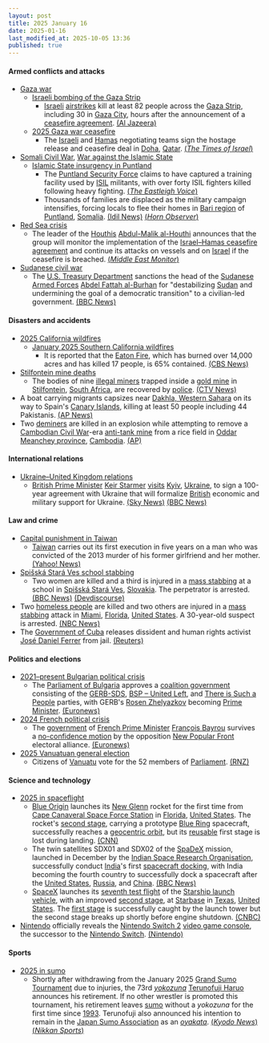 ```yaml
---
layout: post
title: 2025 January 16
date: 2025-01-16
last_modified_at: 2025-10-05 13:36
published: true
---
```



#### Armed conflicts and attacks

* [Gaza war](https://en.wikipedia.org/wiki/Gaza_war "Gaza war")
  * [Israeli bombing of the Gaza Strip](https://en.wikipedia.org/wiki/Israeli_bombing_of_the_Gaza_Strip "Israeli bombing of the Gaza Strip")
    * [Israeli](https://en.wikipedia.org/wiki/Israeli_Air_Force "Israeli Air Force") [airstrikes](https://en.wikipedia.org/wiki/Airstrike "Airstrike") kill at least 82 people across the [Gaza Strip](https://en.wikipedia.org/wiki/Gaza_Strip "Gaza Strip"), including 30 in [Gaza City](https://en.wikipedia.org/wiki/Gaza_City "Gaza City"), hours after the announcement of a [ceasefire agreement](https://en.wikipedia.org/wiki/2025_Gaza_war_ceasefire "2025 Gaza war ceasefire"). [(Al Jazeera)](https://www.aljazeera.com/news/2025/1/16/israeli-attacks-kill-30-palestinians-in-gaza-after-ceasefire-deal-announced)
  * [2025 Gaza war ceasefire](https://en.wikipedia.org/wiki/2025_Gaza_war_ceasefire "2025 Gaza war ceasefire")
    * The [Israeli](https://en.wikipedia.org/wiki/Israel "Israel") and [Hamas](https://en.wikipedia.org/wiki/Hamas "Hamas") negotiating teams sign the hostage release and ceasefire deal in [Doha](https://en.wikipedia.org/wiki/Doha "Doha"), [Qatar](https://en.wikipedia.org/wiki/Qatar "Qatar"). [(*The Times of Israel*)](https://www.timesofisrael.com/liveblog_entry/israel-and-hamas-sign-hostage-ceasefire-deal-after-mediators-iron-out-final-kinks/)
* [Somali Civil War](https://en.wikipedia.org/wiki/Somali_Civil_War_%282009%E2%80%93present%29 "Somali Civil War (2009–present)"), [War against the Islamic State](https://en.wikipedia.org/wiki/War_against_the_Islamic_State "War against the Islamic State")
  * [Islamic State insurgency in Puntland](https://en.wikipedia.org/wiki/Islamic_State_insurgency_in_Puntland "Islamic State insurgency in Puntland")
    * The [Puntland Security Force](https://en.wikipedia.org/wiki/Puntland_Security_Force "Puntland Security Force") claims to have captured a training facility used by [ISIL](https://en.wikipedia.org/wiki/Islamic_State_%E2%80%93_Somalia_Province "Islamic State – Somalia Province") militants, with over forty ISIL fighters killed following heavy fighting. [(*The Eastleigh Voice*)](https://eastleighvoice.co.ke/somalia/105485/puntland-forces-record-major-victories-against-isis-in-somalia)
    * Thousands of families are displaced as the military campaign intensifies, forcing locals to flee their homes in [Bari region](https://en.wikipedia.org/wiki/Bari%2C_Somalia "Bari, Somalia") of [Puntland](https://en.wikipedia.org/wiki/Puntland "Puntland"), [Somalia](https://en.wikipedia.org/wiki/Somalia "Somalia"). [(Idil News)](https://www.idilnews.com/puntland-urging-international-community-while-forces-crack-down-toward-isis-discover-foreign-passports-and-bank-cards/) [(*Horn Observer*)](https://hornobserver.com/articles/3126/Puntland-Appeals-for-Urgent-Aid-Amid-Military-Operations-Against-ISIS)
* [Red Sea crisis](https://en.wikipedia.org/wiki/Red_Sea_crisis "Red Sea crisis")
  * The leader of the [Houthis](https://en.wikipedia.org/wiki/Houthis "Houthis") [Abdul-Malik al-Houthi](https://en.wikipedia.org/wiki/Abdul-Malik_al-Houthi "Abdul-Malik al-Houthi") announces that the group will monitor the implementation of the [Israel–Hamas ceasefire agreement](https://en.wikipedia.org/wiki/Three-phase_Israel%E2%80%93Hamas_war_ceasefire_proposal "Three-phase Israel–Hamas war ceasefire proposal") and continue its attacks on vessels and on [Israel](https://en.wikipedia.org/wiki/Israel "Israel") if the ceasefire is breached. [(*Middle East Monitor*)](https://www.middleeastmonitor.com/20250116-yemens-houthis-to-continue-attacks-if-gaza-ceasefire-breached/)
* [Sudanese civil war](https://en.wikipedia.org/wiki/Sudanese_civil_war_%282023%E2%80%93present%29 "Sudanese civil war (2023–present)")
  * The [U.S. Treasury Department](https://en.wikipedia.org/wiki/United_States_Department_of_the_Treasury "United States Department of the Treasury") sanctions the head of the [Sudanese Armed Forces](https://en.wikipedia.org/wiki/Sudanese_Armed_Forces "Sudanese Armed Forces") [Abdel Fattah al-Burhan](https://en.wikipedia.org/wiki/Abdel_Fattah_al-Burhan "Abdel Fattah al-Burhan") for "destabilizing [Sudan](https://en.wikipedia.org/wiki/Sudan "Sudan") and undermining the goal of a democratic transition" to a civilian-led government. [(BBC News)](https://www.bbc.co.uk/news/articles/cn8x5nkj8pyo)

#### Disasters and accidents

* [2025 California wildfires](https://en.wikipedia.org/wiki/2025_California_wildfires "2025 California wildfires")
  * [January 2025 Southern California wildfires](https://en.wikipedia.org/wiki/January_2025_Southern_California_wildfires "January 2025 Southern California wildfires")
    * It is reported that the [Eaton Fire](https://en.wikipedia.org/wiki/Eaton_Fire "Eaton Fire"), which has burned over 14,000 acres and has killed 17 people, is 65% contained. [(CBS News)](https://www.cbsnews.com/losangeles/news/eaton-fire-containment-altadena-strong-winds/)
* [Stilfontein mine deaths](https://en.wikipedia.org/wiki/Stilfontein_mine_deaths "Stilfontein mine deaths")
  * The bodies of nine [illegal miners](https://en.wikipedia.org/wiki/Illegal_mining "Illegal mining") trapped inside a [gold mine](https://en.wikipedia.org/wiki/Gold_mine "Gold mine") in [Stilfontein](https://en.wikipedia.org/wiki/Stilfontein "Stilfontein"), [South Africa](https://en.wikipedia.org/wiki/South_Africa "South Africa"), are recovered by [police](https://en.wikipedia.org/wiki/South_African_Police_Service "South African Police Service"). [(CTV News)](https://www.ctvnews.ca/world/article/standoff-in-south-africa-ends-with-87-miners-dead-and-anger-over-polices-smoke-them-out-tactics/)
* A boat carrying migrants capsizes near [Dakhla, Western Sahara](https://en.wikipedia.org/wiki/Dakhla%2C_Western_Sahara "Dakhla, Western Sahara") on its way to Spain's [Canary Islands](https://en.wikipedia.org/wiki/Canary_Islands "Canary Islands"), killing at least 50 people including 44 Pakistanis. [(AP News)](https://apnews.com/article/pakistan-migrant-boat-capsize-morocco-29d58ccf4ffdcde2860bbbce948c7ff0)
* Two [deminers](https://en.wikipedia.org/wiki/Demining "Demining") are killed in an explosion while attempting to remove a [Cambodian Civil War](https://en.wikipedia.org/wiki/Cambodian_Civil_War "Cambodian Civil War")-era [anti-tank mine](https://en.wikipedia.org/wiki/Anti-tank_mine "Anti-tank mine") from a rice field in [Oddar Meanchey province](https://en.wikipedia.org/wiki/Oddar_Meanchey_province "Oddar Meanchey province"), [Cambodia](https://en.wikipedia.org/wiki/Cambodia "Cambodia"). [(AP)](https://apnews.com/article/landmine-cambodia-killed-cmac-khmer-rouge-c4468881e8805a3106c56f8a2e664d34)

#### International relations

* [Ukraine–United Kingdom relations](https://en.wikipedia.org/wiki/Ukraine%E2%80%93United_Kingdom_relations "Ukraine–United Kingdom relations")
  * [British Prime Minister](https://en.wikipedia.org/wiki/Prime_Minister_of_the_United_Kingdom "Prime Minister of the United Kingdom") [Keir Starmer](https://en.wikipedia.org/wiki/Keir_Starmer "Keir Starmer") [visits](https://en.wikipedia.org/wiki/List_of_international_prime_ministerial_trips_made_by_Keir_Starmer "List of international prime ministerial trips made by Keir Starmer") [Kyiv](https://en.wikipedia.org/wiki/Kyiv "Kyiv"), [Ukraine](https://en.wikipedia.org/wiki/Ukraine "Ukraine"), to sign a 100-year agreement with Ukraine that will formalize [British](https://en.wikipedia.org/wiki/UK "UK") economic and military support for Ukraine. [(Sky News)](https://news.sky.com/story/sir-keir-starmer-to-sign-100-year-friendship-deal-with-ukraine-in-first-kyiv-visit-since-becoming-pm-13289508) [(BBC News)](https://www.bbc.co.uk/news/articles/cvgem31jekvo)

#### Law and crime

* [Capital punishment in Taiwan](https://en.wikipedia.org/wiki/Capital_punishment_in_Taiwan "Capital punishment in Taiwan")
  * [Taiwan](https://en.wikipedia.org/wiki/Taiwan "Taiwan") carries out its first execution in five years on a man who was convicted of the 2013 murder of his former girlfriend and her mother. [(Yahoo! News)](https://uk.news.yahoo.com/taiwan-carries-first-execution-five-003203347.html)
* [Spišská Stará Ves school stabbing](https://en.wikipedia.org/wiki/Spi%C5%A1sk%C3%A1_Star%C3%A1_Ves_school_stabbing "Spišská Stará Ves school stabbing")
  * Two women are killed and a third is injured in a [mass stabbing](https://en.wikipedia.org/wiki/Mass_stabbing "Mass stabbing") at a school in [Spišská Stará Ves](https://en.wikipedia.org/wiki/Spi%C5%A1sk%C3%A1_Star%C3%A1_Ves "Spišská Stará Ves"), [Slovakia](https://en.wikipedia.org/wiki/Slovakia "Slovakia"). The perpetrator is arrested. [(BBC News)](https://www.bbc.com/news/articles/cx2kvz9d9rvo) [(Devdiscourse)](https://www.devdiscourse.com/article/law-order/3227238-tragic-school-stabbing-in-slovakia-two-dead)
* Two [homeless people](https://en.wikipedia.org/wiki/Homelessness "Homelessness") are killed and two others are injured in a [mass stabbing](https://en.wikipedia.org/wiki/Mass_stabbing "Mass stabbing") attack in [Miami](https://en.wikipedia.org/wiki/Miami "Miami"), [Florida](https://en.wikipedia.org/wiki/Florida "Florida"), [United States](https://en.wikipedia.org/wiki/United_States "United States"). A 30-year-old suspect is arrested. [(NBC News)](https://www.nbcmiami.com/news/local/police-investigate-death-in-downtown-miami-detain-suspect-armed-with-stick/3517156/)
* The [Government of Cuba](https://en.wikipedia.org/wiki/Government_of_Cuba "Government of Cuba") releases dissident and human rights activist [José Daniel Ferrer](https://en.wikipedia.org/wiki/Jos%C3%A9_Daniel_Ferrer "José Daniel Ferrer") from jail. [(Reuters)](https://www.reuters.com/world/americas/cuba-releases-jailed-dissident-rights-activist-jose-daniel-ferrer-2025-01-16/)

#### Politics and elections

* [2021–present Bulgarian political crisis](https://en.wikipedia.org/wiki/2021%E2%80%93present_Bulgarian_political_crisis "2021–present Bulgarian political crisis")
  * The [Parliament of Bulgaria](https://en.wikipedia.org/wiki/Parliament_of_Bulgaria "Parliament of Bulgaria") approves a [coalition government](https://en.wikipedia.org/wiki/Zhelyazkov_Government "Zhelyazkov Government") consisting of the [GERB-SDS](https://en.wikipedia.org/wiki/GERB-SDS "GERB-SDS"), [BSP – United Left](https://en.wikipedia.org/wiki/BSP_%E2%80%93_United_Left "BSP – United Left"), and [There is Such a People](https://en.wikipedia.org/wiki/There_is_Such_a_People "There is Such a People") parties, with GERB's [Rosen Zhelyazkov](https://en.wikipedia.org/wiki/Rosen_Zhelyazkov "Rosen Zhelyazkov") becoming [Prime Minister](https://en.wikipedia.org/wiki/Prime_Minister_of_Bulgaria "Prime Minister of Bulgaria"). [(Euronews)](https://www.euronews.com/2025/01/16/bulgarian-parliament-approves-centre-right-coalition-government)
* [2024 French political crisis](https://en.wikipedia.org/wiki/2024_French_political_crisis "2024 French political crisis")
  * The [government](https://en.wikipedia.org/wiki/Bayrou_government "Bayrou government") of [French Prime Minister](https://en.wikipedia.org/wiki/Prime_Minister_of_France "Prime Minister of France") [François Bayrou](https://en.wikipedia.org/wiki/Fran%C3%A7ois_Bayrou "François Bayrou") survives a [no-confidence motion](https://en.wikipedia.org/wiki/Motion_of_no_confidence "Motion of no confidence") by the opposition [New Popular Front](https://en.wikipedia.org/wiki/New_Popular_Front "New Popular Front") electoral alliance. [(Euronews)](https://www.euronews.com/my-europe/2025/01/16/new-french-prime-minister-francois-bayrou-survives-no-confidence-vote)
* [2025 Vanuatuan general election](https://en.wikipedia.org/wiki/2025_Vanuatuan_general_election "2025 Vanuatuan general election")
  * Citizens of [Vanuatu](https://en.wikipedia.org/wiki/Vanuatu "Vanuatu") vote for the 52 members of [Parliament](https://en.wikipedia.org/wiki/Parliament_of_Vanuatu "Parliament of Vanuatu"). [(RNZ)](https://www.rnz.co.nz/international/pacific-news/539119/polling-underway-in-vanuatu)

#### Science and technology

* [2025 in spaceflight](https://en.wikipedia.org/wiki/2025_in_spaceflight "2025 in spaceflight")
  * [Blue Origin](https://en.wikipedia.org/wiki/Blue_Origin "Blue Origin") launches its [New Glenn](https://en.wikipedia.org/wiki/New_Glenn "New Glenn") rocket for the first time from [Cape Canaveral Space Force Station](https://en.wikipedia.org/wiki/Cape_Canaveral_Space_Force_Station "Cape Canaveral Space Force Station") in [Florida](https://en.wikipedia.org/wiki/Florida "Florida"), [United States](https://en.wikipedia.org/wiki/United_States "United States"). The rocket's [second stage](https://en.wikipedia.org/wiki/Multistage_rocket "Multistage rocket"), carrying a prototype [Blue Ring](https://en.wikipedia.org/wiki/Blue_Ring "Blue Ring") spacecraft, successfully reaches a [geocentric orbit](https://en.wikipedia.org/wiki/Geocentric_orbit "Geocentric orbit"), but its [reusable](https://en.wikipedia.org/wiki/Reusable_launch_vehicle "Reusable launch vehicle") first stage is lost during landing. [(CNN)](https://www.cnn.com/2025/01/16/science/new-glenn-launch-blue-origin/index.html)
  * The twin satellites SDX01 and SDX02 of the [SpaDeX](https://en.wikipedia.org/wiki/SpaDeX "SpaDeX") mission, launched in December by the [Indian Space Research Organisation](https://en.wikipedia.org/wiki/Indian_Space_Research_Organisation "Indian Space Research Organisation"), successfully conduct [India](https://en.wikipedia.org/wiki/India "India")'s first [spacecraft docking](https://en.wikipedia.org/wiki/Docking_and_berthing_of_spacecraft "Docking and berthing of spacecraft"), with India becoming the fourth country to successfully dock a spacecraft after the [United States](https://en.wikipedia.org/wiki/United_States "United States"), [Russia](https://en.wikipedia.org/wiki/Russia "Russia"), and [China](https://en.wikipedia.org/wiki/China "China"). [(BBC News)](https://www.bbc.com/news/articles/c8j89k02py0o)
  * [SpaceX](https://en.wikipedia.org/wiki/SpaceX "SpaceX") launches its [seventh test flight](https://en.wikipedia.org/wiki/Starship_flight_test_7 "Starship flight test 7") of the [Starship launch vehicle](https://en.wikipedia.org/wiki/SpaceX_Starship "SpaceX Starship"), with an improved [second stage](https://en.wikipedia.org/wiki/SpaceX_Starship_%28spacecraft%29 "SpaceX Starship (spacecraft)"), at [Starbase](https://en.wikipedia.org/wiki/SpaceX_Starbase "SpaceX Starbase") in [Texas](https://en.wikipedia.org/wiki/Texas "Texas"), [United States](https://en.wikipedia.org/wiki/United_States "United States"). The [first stage](https://en.wikipedia.org/wiki/SpaceX_Super_Heavy "SpaceX Super Heavy") is successfully caught by the launch tower but the second stage breaks up shortly before engine shutdown. [(CNBC)](https://www.cnbc.com/2025/01/16/spacex-launch-starship-flight-seven-starlink-satellite-test.html)
* [Nintendo](https://en.wikipedia.org/wiki/Nintendo "Nintendo") officially reveals the [Nintendo Switch 2](https://en.wikipedia.org/wiki/Nintendo_Switch_2 "Nintendo Switch 2") [video game console](https://en.wikipedia.org/wiki/Video_game_console "Video game console"), the successor to the [Nintendo Switch](https://en.wikipedia.org/wiki/Nintendo_Switch "Nintendo Switch"). [(Nintendo)](https://www.nintendo.com/us/whatsnew/nintendo-switch-2-to-be-released-in-2025/)

#### Sports

* [2025 in sumo](https://en.wikipedia.org/wiki/2025_in_sumo "2025 in sumo")
  * Shortly after withdrawing from the January 2025 [Grand Sumo Tournament](https://en.wikipedia.org/wiki/Honbasho "Honbasho") due to injuries, the 73rd *[yokozuna](https://en.wikipedia.org/wiki/Yokozuna "Yokozuna")* [Terunofuji Haruo](https://en.wikipedia.org/wiki/Terunofuji_Haruo "Terunofuji Haruo") announces his retirement. If no other wrestler is promoted this tournament, his retirement leaves [sumo](https://en.wikipedia.org/wiki/Sumo "Sumo") without a *yokozuna* for the first time since [1993](https://en.wikipedia.org/wiki/1993_in_sumo "1993 in sumo"). Terunofuji also announced his intention to remain in the [Japan Sumo Association](https://en.wikipedia.org/wiki/Japan_Sumo_Association "Japan Sumo Association") as an *[oyakata](https://en.wikipedia.org/wiki/Toshiyori "Toshiyori")*. [(*Kyodo News*)](https://english.kyodonews.net/news/2025/01/14bd63c63a6b-sumo-lone-yokozuna-terunofuji-pulls-out-of-new-year-meet.html) [(*Nikkan Sports*)](https://www.nikkansports.com/battle/sumo/news/202501160000520.html)
